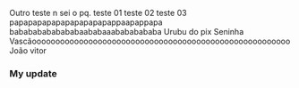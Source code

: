 Outro teste n sei o pq.
teste 01
teste 02
teste 03
papapapapapapapapapapappaapappapa
babababababababaababaaabababababa
Urubu do pix
Seninha 
Vascãooooooooooooooooooooooooooooooooooooooooooooooooooooooo
João vitor
### My update